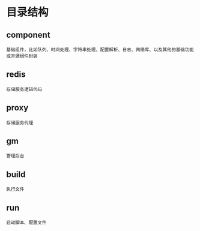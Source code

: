 # 目录结构 #
## component
    基础组件，比如队列、时间处理、字符串处理、配置解析、日志、网络库、以及其他的基础功能或开源组件封装
## redis
    存储服务逻辑代码
## proxy ##
    存储服务代理
## gm ##
    管理后台
## build ##
    执行文件
## run ##
    启动脚本、配置文件


